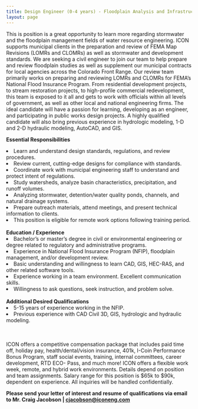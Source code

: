 ```yaml
---
title: Design Engineer (0-4 years) - Floodplain Analysis and Infrastructure Review
layout: page
---
```


This is position is a great opportunity to learn more regarding stormwater and the floodplain management fields of water resource
engineering. ICON supports municipal clients in the preparation and review of FEMA Map Revisions (LOMRs and CLOMRs) as well as
stormwater and development standards. We are seeking a civil engineer to join our team to help prepare and review floodplain studies
as well as supplement our municipal contracts for local agencies across the Colorado Front Range. Our review team primarily works on
preparing and reviewing LOMRs and CLOMRs for FEMA’s National Flood Insurance Program. From residential development projects,
to stream restoration projects, to high-profile commercial redevelopment, this team is exposed to it all and gets to work with officials
within all levels of government, as well as other local and national engineering firms. The ideal candidate will have a passion for
learning, developing as an engineer, and participating in public works design projects. A highly qualified candidate will also bring
previous experience in hydrologic modeling, 1-D and 2-D hydraulic modeling, AutoCAD, and GIS.

<b>Essential Responsibilities</b>
<li>Learn and understand design standards, regulations, and review procedures.</li>
<li>Review current, cutting-edge designs for compliance with standards.</li>
<li>Coordinate work with municipal engineering staff to understand and protect intent of regulations.</li>
<li>Study watersheds, analyze basin characteristics, precipitation, and runoff volumes.</li>
<li>Analyzing stormwater, detention/water quality ponds, channels, and natural drainage systems.</li>
<li>Prepare outreach materials, attend meetings, and present technical information to clients.</li>
<li>This position is eligible for remote work options following training period.</li>

<br>
<b>Education / Experience</b>

<li>Bachelor’s or master’s degree in civil or environmental engineering or degree related to regulatory and administrative
programs.</li>
<li>Experience in National Flood Insurance Program (NFIP), floodplain management, and/or development review.</li>
<li>Basic understanding and willingness to learn CAD, GIS, HEC-RAS, and other related software tools.</li>
<li>Experience working in a team environment. Excellent communication skills.</li>
<li>Willingness to ask questions, seek instruction, and problem solve.</li>

<br>
<b>Additional Desired Qualifications</b>
<li>5-15 years of experience working in the NFIP.</li>
<li>Previous experience with CAD Civil 3D, GIS, hydrologic and hydraulic modeling.</li>

<br>
<br>

ICON offers a competitive compensation package that includes paid time off, holiday pay, health/dental/vision insurance,
401k, I-Coin Performance Bonus Program, staff social events, training, internal committees, career development, RTD ECO-
Pass, and much more! ICON offers a flexible work week, remote, and hybrid work environments. Details depend on position and team assignments. Salary range for this position is $65k to $90k, dependent on experience. All inquiries will be handled confidentially.


<b>Please send your letter of interest and resume of qualifications via email to
Mr. Craig Jacobson | <cjacobson@iconeng.com></b>
